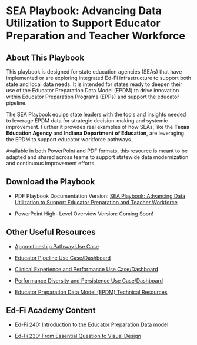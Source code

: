 ---
---

# SEA Playbook: Advancing Data Utilization to Support Educator Preparation and Teacher Workforce

## About This Playbook

This playbook is designed for state education agencies (SEAs) that have implemented or are exploring integrated Ed-Fi infrastructure to support both state and local data needs. It is intended for states ready to deepen their use of the Educator Preparation Data Model (EPDM) to drive innovation within Educator Preparation Programs (EPPs) and support the educator pipeline.

The SEA Playbook equips state leaders with the tools and insights needed to leverage EPDM data for strategic decision-making and systemic improvement. Further it provides real examples of how SEAs, like the **Texas Education Agency** and **Indiana Department of Education**, are leveraging the EPDM to support educator workforce pathways.

Available in both PowerPoint and PDF formats, this resource is meant to be adapted and shared across teams to support statewide data modernization and continuous improvement efforts.

## Download the Playbook

* PDF Playbook Documentation Version: [SEA Playbook: Advancing Data Utilization to Support Educator Preparation and Teacher Workforce](https://edfidocs.blob.core.windows.net/$web/assets/getting-started/epp/use-cases/sea-playbook-data-utilization/Ed-Fi%20Alliance_%20State%20Education%20Agency%20Playbook%20for%20Empowering%20Educator%20Preparation%20Programs_v1%202024.pdf)

* PowerPoint High- Level Overview Version: Coming Soon!

## Other Useful Resources

* [Apprenticeship Pathway Use Case](/getting-started/educator-pipeline/use-cases/apprenticeship)

* [Educator Pipeline Use Case/Dashboard](/getting-started/educator-pipeline/use-cases/educator-workforce)

* [Clinical Experience and Performance Use Case/Dashboard](/getting-started/educator-pipeline/use-cases/clinical-experience)

* [Performance Diversity and Persistence Use Case/Dashboard](/getting-started/educator-pipeline/use-cases/program-diversity)

* [Educator Preparation Data Model (EPDM) Technical Resources](https://edfi.atlassian.net/wiki/spaces/EPP/pages/23171694/EPDM+Technical+Resources)

## Ed-Fi Academy Content

* [Ed-Fi 240: Introduction to the Educator Preparation Data model](https://academy.ed-fi.org/learn/learning-plans/6/educator-preparation-programs-pathway)

* [Ed-Fi 230: From Essential Question to Visual Design](https://academy.ed-fi.org/learn/learning-plans/6/educator-preparation-programs-pathway)
